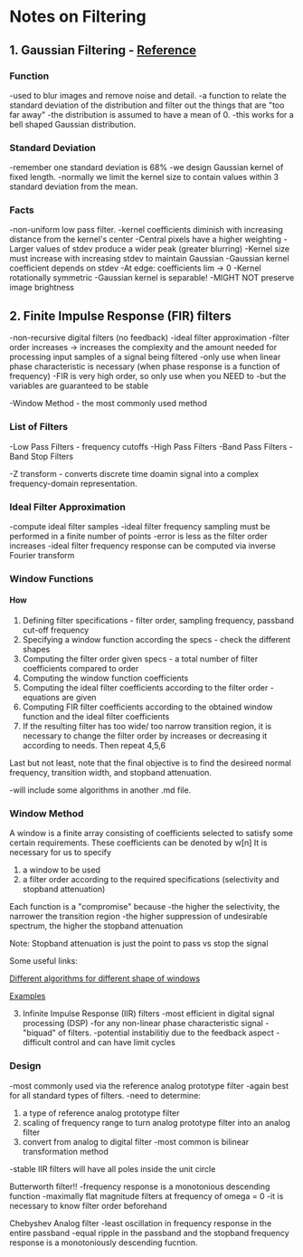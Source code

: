 # Notes on Filtering

## 1. Gaussian Filtering - [Reference](https://www.cs.auckland.ac.nz/courses/compsci373s1c/PatricesLectures/Gaussian%20Filtering_1up.pdf)

### Function
-used to blur images and remove noise and detail.
-a function to relate the standard deviation of the distribution and filter out the things that are "too far away"
-the distribution is assumed to have a mean of 0.
-this works for a bell shaped Gaussian distribution.

### Standard Deviation
-remember one standard deviation is 68%
-we design Gaussian kernel of fixed length.
-normally we limit the kernel size to contain values within 3 standard deviation from the mean.

### Facts
-non-uniform low pass filter.
-kernel coefficients diminish with increasing distance from the kernel's center
-Central pixels have a higher weighting
-Larger values of stdev produce a wider peak (greater blurring)
-Kernel size must increase with increasing stdev to maintain Gaussian
-Gaussian kernel coefficient depends on stdev
-At edge: coefficients lim -> 0
-Kernel rotationally symmetric
-Gaussian kernel is separable!
-MIGHT NOT preserve image brightness

## 2. Finite Impulse Response (FIR) filters
-non-recursive digital filters (no feedback)
-ideal filter approximation
-filter order increases -> increases the complexity and the amount needed for processing input samples of a signal being filtered
-only use when linear phase characteristic is necessary (when phase response is a function of frequency)
-FIR is very high order, so only use when you NEED to
-but the variables are guaranteed to be stable

-Window Method - the most commonly used method

### List of Filters
-Low Pass Filters - frequency cutoffs
-High Pass Filters
-Band Pass Filters
-Band Stop Filters

-Z transform - converts discrete time doamin signal into a complex frequency-domain representation.

### Ideal Filter Approximation
-compute ideal filter samples
-ideal filter frequency sampling must be performed in a finite number of points
-error is less as the filter order increases
-ideal filter frequency response can be computed via inverse Fourier transform

### Window Functions

#### How
1. Defining filter specifications - filter order, sampling frequency, passband cut-off frequency
2. Specifying a window function according the specs - check the different shapes
3. Computing the filter order given specs - a total number of filter coefficients compared to order
4. Computing the window function coefficients
5. Computing the ideal filter coefficients according to the filter order - equations are given
6. Computing FIR filter coefficients according to the obtained window function and the ideal filter coefficients
7. If the resulting filter has too wide/ too narrow transition region, it is necessary to change the filter order by increases or decreasing it according to needs. Then repeat 4,5,6

Last but not least, note that the final objective is to find the desireed normal frequency, transition width, and stopband attenuation.

-will include some algorithms in another .md file.

### Window Method
A window is a finite array consisting of coefficients selected to satisfy some certain requirements.
These coefficients can be denoted by w[n]
It is necessary for us to specify 
1. a window to be used
2. a filter order according to the required specifications (selectivity and stopband attenuation)

Each function is a "compromise" because
-the higher the selectivity, the narrower the transition region
-the higher suppression of undesirable spectrum, the higher the stopband attenuation

Note: Stopband attenuation is just the point to pass vs stop the signal

Some useful links:

[Different algorithms for different shape of windows](http://learn.mikroe.com/ebooks/digitalfilterdesign/chapter/window-functions/)

[Examples](http://learn.mikroe.com/ebooks/digitalfilterdesign/chapter/examples/)

3. Infinite Impulse Response (IIR) filters
-most efficient in digital signal processing (DSP)
-for any non-linear phase characteristic signal
-"biquad" of filters.
-potential instabilitiy due to the feedback aspect
-difficult control and can have limit cycles

### Design
-most commonly used via the reference analog prototype filter
-again best for all standard types of filters.
-need to determine:
1. a type of reference analog prototype filter
2. scaling of frequency range to turn analog prototype filter into an analog filter
3. convert from analog to digital filter
	-most common is bilinear transformation method

-stable IIR filters will have all poles inside the unit circle

Butterworth filter!!
-frequency response is a monotonious descending function
-maximally flat magnitude filters at frequency of omega = 0
-it is necessary to know filter order beforehand

Chebyshev Analog filter
-least oscillation in frequency response in the entire passband
-equal ripple in the passband and the stopband frequency response is a monotoniously descending fucntion.